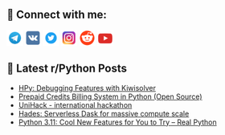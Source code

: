 ## 🔎 Connect with me:
[<img src="https://github.com/bullbesh/bullbesh/blob/main/images/Telegram.png" width="32" height="32" />](https://t.me/bullbesh)
[<img src="https://github.com/bullbesh/bullbesh/blob/main/images/VK.png" width="32" height="32" />](https://vk.com/bullbesh)
[<img src="https://github.com/bullbesh/bullbesh/blob/main/images/Twitter.png" width="32" height="32" />](https://twitter.com/bullbesh1)
[<img src="https://github.com/bullbesh/bullbesh/blob/main/images/Instagram.png" width="32" height="32" />](https://www.instagram.com/bullbesh)
[<img src="https://github.com/bullbesh/bullbesh/blob/main/images/Reddit.png" width="32" height="32" />](https://www.reddit.com/user/bullbesh)
[<img src="https://github.com/bullbesh/bullbesh/blob/main/images/YouTube.png" width="32" height="32" />](https://www.youtube.com/channel/UCtfjRs6uzgq5mfm8S06WTcg)

## 📕 Latest r/Python Posts
<!-- BLOG-POST-LIST:START -->
- [HPy: Debugging Features with Kiwisolver](https://www.reddit.com/r/Python/comments/ydc3o1/hpy_debugging_features_with_kiwisolver/)
- [Prepaid Credits Billing System in Python &lpar;Open Source&rpar;](https://www.reddit.com/r/Python/comments/yd8by2/prepaid_credits_billing_system_in_python_open/)
- [UniHack - international hackathon](https://www.reddit.com/r/Python/comments/yd63xa/unihack_international_hackathon/)
- [Hades: Serverless Dask for massive compute scale](https://www.reddit.com/r/Python/comments/yd60jx/hades_serverless_dask_for_massive_compute_scale/)
- [Python 3.11: Cool New Features for You to Try – Real Python](https://www.reddit.com/r/Python/comments/yd527l/python_311_cool_new_features_for_you_to_try_real/)
<!-- BLOG-POST-LIST:END -->
